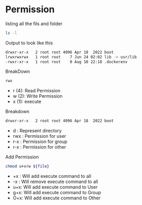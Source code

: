 # Permission
listing all the fils and folder 
```sh
ls -l
```
Output to look like this
```sh
drwxr-xr-x   2 root root 4096 Apr 18  2022 boot
lrwxrwxrwx   1 root root    7 Jun 24 02:02 lib -> usr/lib
-rwxr-xr-x   1 root root    0 Aug 10 22:18 .dockerenv
```
BreakDown
```sh
rwx
```
- r (4): Read Permission
- w (2): Write Permission
- x (1): execute

Breakdown 
```sh
drwxr-xr-x   2 root root 4096 Apr 18  2022 boot
```
- d   : Represent directory
- rwx : Permission for user 
- r-x : Permission for group
- r-x : Permission for other

Add Permission
```sh
chmod u+xrw ${file}
```
- +x : Will add execute command to all
- -x : Will remove execute command to all
- u+x: Will add execute command to User
- g+x: Will add execute command to Group
- O+x: Will add execute command to Other
